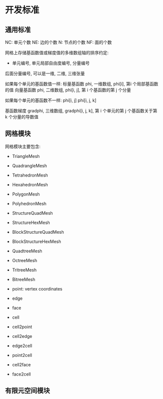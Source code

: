 # 开发标准



## 通用标准

NC: 单元个数
NE: 边的个数
N: 节点的个数
NF: 面的个数

网格上存储基函数值或梯度值的多维数组轴的排序约定:

* 单元编号, 单元局部自由度编号, 分量编号

后面分量编号, 可以是一维, 二维, 三维张量

如果每个单元的基函数值一样:
标量基函数 phi, 一维数组, phi[i], 第i 个局部基函数的值
向量基函数 phi, 二维数组, phi[i, j], 第 i 个基函数的第 j 个分量

如果每个单元的基函数不一样:
phi[i, j]
phi[i, j, k]

基函数梯度 gradphi, 三维数组, gradphi[i, j, k],  第 i 个单元的第 j 个基函数关于第 k 个分量的导数值

## 网格模块

网格模块主要包含:

* TriangleMesh
* QuadrangleMesh
* TetrahedronMesh
* HexahedronMesh
* PolygonMesh
* PolyhedronMesh
* StructureQuadMesh
* StructureHexMesh
* BlockStructureQuadMesh
* BlockStructureHexMesh
* QuadtreeMesh
* OctreeMesh
* TritreeMesh
* BitreeMesh

* point: vertex coordinates 
* edge
* face
* cell 
* cell2point
* cell2edge
* edge2cell
* point2cell
* cell2face
* face2cell

## 有限元空间模块 





